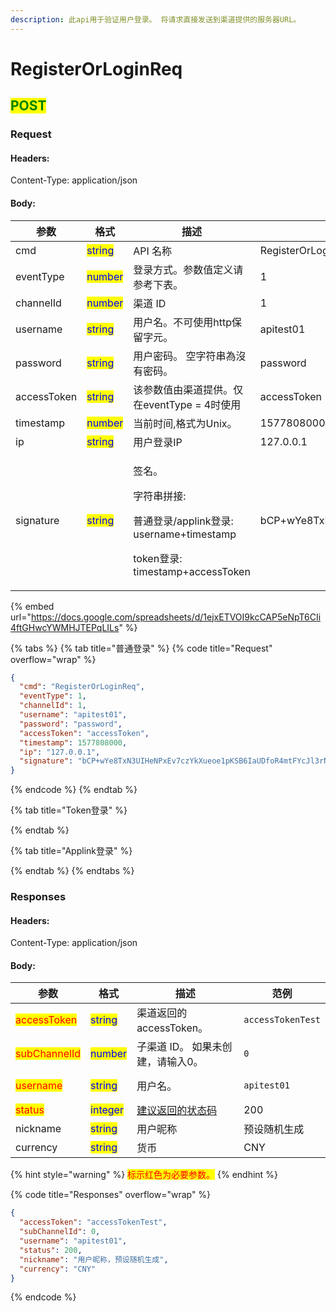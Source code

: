```yaml
---
description: 此api用于验证用户登录。 将请求直接发送到渠道提供的服务器URL。
---
```


# RegisterOrLoginReq

## <mark style="color:green;">POST</mark>

### **Request**

#### Headers:

Content-Type: application/json

#### Body:

<table><thead><tr><th>参数</th><th>格式</th><th>描述</th><th data-hidden>范例</th></tr></thead><tbody><tr><td>cmd</td><td><mark style="color:blue;">string</mark></td><td>API 名称</td><td>RegisterOrLoginReq</td></tr><tr><td>eventType</td><td><mark style="color:blue;">number</mark></td><td>登录方式。参数值定义请参考下表。</td><td>1</td></tr><tr><td>channelId</td><td><mark style="color:blue;">number</mark></td><td>渠道 ID</td><td>1</td></tr><tr><td>username</td><td><mark style="color:blue;">string</mark></td><td>用户名。不可使用http保留字元。</td><td>apitest01</td></tr><tr><td>password</td><td><mark style="color:blue;">string</mark></td><td>用户密码。 空字符串為沒有密码。</td><td>password</td></tr><tr><td>accessToken</td><td><mark style="color:blue;">string</mark></td><td>该参数值由渠道提供。仅在eventType = 4时使用</td><td>accessToken</td></tr><tr><td>timestamp</td><td><mark style="color:blue;">number</mark></td><td>当前时间,格式为Unix。</td><td>1577808000</td></tr><tr><td>ip</td><td><mark style="color:blue;">string</mark></td><td>用户登录IP</td><td>127.0.0.1</td></tr><tr><td>signature</td><td><mark style="color:blue;">string</mark></td><td><p>签名。 </p><p>字符串拼接:</p><p>普通登录/applink登录: username+timestamp</p><p>token登录: timestamp+accessToken</p></td><td>bCP+wYe8TxN3UIHeNPxEv7czYkXueoe1pKSB6IaUDfoR4mtFYcJl3rNFk8Uz84XAHfeD3mNE+p4gECOVw2JxxQ==</td></tr></tbody></table>

{% embed url="https://docs.google.com/spreadsheets/d/1ejxETVOI9kcCAP5eNpT6CIi4ftGHwcYWMHJTEPqLILs" %}

{% tabs %}
{% tab title="普通登录" %}
{% code title="Request" overflow="wrap" %}
```json
{
  "cmd": "RegisterOrLoginReq",
  "eventType": 1,
  "channelId": 1,
  "username": "apitest01",
  "password": "password",
  "accessToken": "accessToken",
  "timestamp": 1577808000,
  "ip": "127.0.0.1",
  "signature": "bCP+wYe8TxN3UIHeNPxEv7czYkXueoe1pKSB6IaUDfoR4mtFYcJl3rNFk8Uz84XAHfeD3mNE+p4gECOVw2JxxQ=="
}
```
{% endcode %}
{% endtab %}

{% tab title="Token登录" %}

{% endtab %}

{% tab title="Applink登录" %}

{% endtab %}
{% endtabs %}

### **Responses**

#### Headers:

Content-Type: application/json

#### Body:

<table><thead><tr><th>参数</th><th>格式</th><th>描述</th><th data-hidden>范例</th></tr></thead><tbody><tr><td><mark style="color:red;">accessToken</mark></td><td><mark style="color:blue;">string</mark></td><td>渠道返回的accessToken。</td><td><pre><code>accessTokenTest
</code></pre></td></tr><tr><td><mark style="color:red;">subChannelId</mark></td><td><mark style="color:blue;">number</mark></td><td>子渠道 ID。 如果未创建，请输入0。</td><td><pre><code>0
</code></pre></td></tr><tr><td><mark style="color:red;">username</mark></td><td><mark style="color:blue;">string</mark></td><td>用户名。</td><td><pre><code>apitest01
</code></pre></td></tr><tr><td><mark style="color:red;">status</mark></td><td><mark style="color:blue;">integer</mark></td><td><a href="../../ebet-zhuang-tai-ma.md#jian-yi-xiang-ying-de-zhuang-tai-dai-ma">建议返回的状态码</a></td><td>200</td></tr><tr><td>nickname</td><td><mark style="color:blue;">string</mark></td><td>用户昵称</td><td>预设随机生成</td></tr><tr><td>currency</td><td><mark style="color:blue;">string</mark></td><td>货币</td><td>CNY</td></tr></tbody></table>

{% hint style="warning" %}
<mark style="color:red;">标示红色为必要参数。</mark>
{% endhint %}

{% code title="Responses" overflow="wrap" %}
```json
{
  "accessToken": "accessTokenTest",
  "subChannelId": 0,
  "username": "apitest01",
  "status": 200,
  "nickname": "用户昵称，预设随机生成",
  "currency": "CNY"
}
```
{% endcode %}
